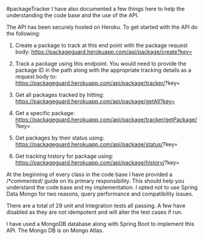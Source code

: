 #packageTracker
I have also documented a few things here to help the understanding the code base and the use of the API.

The API has been securely hosted on Heroku.
To get started with the API do the following:
1. Create a package to track at this end point with the package request body:
https://packageguard.herokuapp.com/api/package/create?key=<API-KEY>

2. Track a package using this endpoint. You would need to provide the package ID in the path along with the appropriate tracking details as a request body to:
https://packageguard.herokuapp.com/api/package/tracker/<PACKAGE-ID>?key=<API-KEY>

3. Get all packages tracked by hitting:
https://packageguard.herokuapp.com/api/package/getAll?key=<API-KEY>

4. Get a specific package:
https://packageguard.herokuapp.com/api/package/tracker/getPackage/<PACKAGE-ID>?key=<API-KEY>

5. Get packages by their status using:
https://packageguard.herokuapp.com/api/package/status/<STATUS>?key=<API-KEY> 

6. Get tracking history for package using:
https://packageguard.herokuapp.com/api/package/history/<PACKAGE-ID>?key=<API-KEY> 

At the beginning of every class in the code base I have provided a /**commented*/ guide on its primary responsibility. This should help you understand the code base and my implementation.
I opted not to use Spring Data Mongo for two reasons, query performance and compatibility issues.

There are a total of 29 unit and Integration tests all passing. A few have disabled as they are not idempotent and will alter the test cases if run.

I have used a MongoDB database along with Spring Boot to implement this API. The Mongo DB is on Mongo Atlas. 


